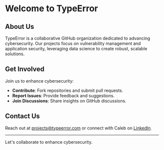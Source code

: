 # Welcome to TypeError

## About Us

TypeError is a collaborative GitHub organization dedicated to advancing cybersecurity. Our projects focus on vulnerability management and application security, leveraging data science to create robust, scalable solutions.

## Get Involved

Join us to enhance cybersecurity:

- **Contribute**: Fork repositories and submit pull requests.
- **Report Issues**: Provide feedback and suggestions.
- **Join Discussions**: Share insights on GitHub discussions.

## Contact Us

Reach out at [projects@typeerror.com](mailto:projects@typeerror.com) or connect with Caleb on [LinkedIn](https://linkedin.com/in/calebk).

---

Let's collaborate to enhance cybersecurity.
